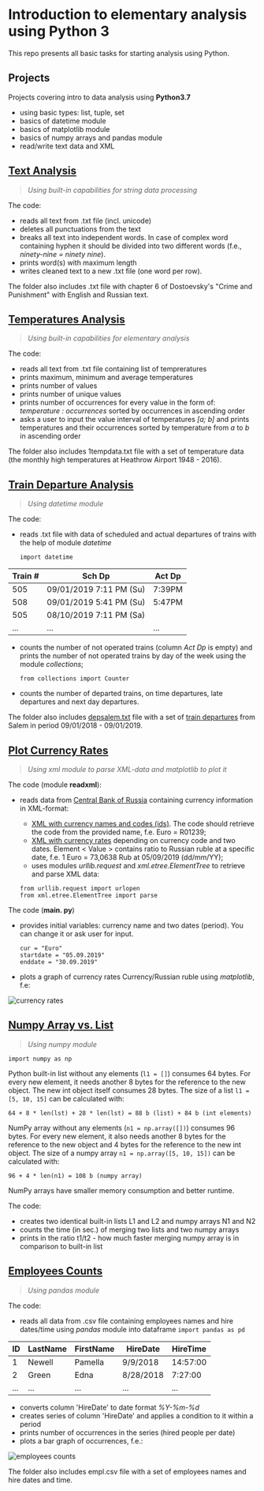 # Introduction to elementary analysis using Python 3

This repo presents all basic tasks for starting analysis using Python.

## Projects

Projects covering intro to data analysis using **Python3.7**
- using basic types: list, tuple, set
- basics of datetime module
- basics of matplotlib module
- basics of numpy arrays and pandas module
- read/write text data and XML

## [Text Analysis](https://github.com/LSIND/intro-to-python3-analysis/tree/master/TextAnalysis)
> *Using built-in capabilities for string data processing*

The code:
 - reads all text from .txt file (incl. unicode) 
 - deletes all punctuations from the text
 - breaks all text into independent words. In case of complex word containing hyphen it should be divided into two different words (f.e., *ninety-nine = ninety nine*).
 - prints word(s) with maximum length
 - writes cleaned text to a new .txt file (one word per row).

The folder also includes .txt file with chapter 6 of Dostoevsky's "Crime and Punishment" with English and Russian text.

## [Temperatures Analysis](https://github.com/LSIND/intro-to-python3-analysis/tree/master/TemperaturesAnalysis)
> *Using built-in capabilities for elementary analysis*

The code:
 - reads all text from .txt file containing list of tempreratures
 - prints maximum, minimum and average temperatures
 - prints number of values
 - prints number of unique values
 - prints number of occurrences for every value in the form of: *temperature : occurrences* sorted by occurrences in ascending order
 - asks a user to input the value interval of temperatures *[a; b]* and prints temperatures and their occurrences sorted by temperature from *a* to *b* in ascending order

The folder also includes 1tempdata.txt file with a set of temperature data (the monthly high temperatures at Heathrow Airport 1948 - 2016).

## [Train Departure Analysis](https://github.com/LSIND/intro-to-python3-analysis/tree/master/TrainDepAnalysis)
> *Using datetime module*

The code:
- reads .txt file with data of scheduled and actual departures of trains with the help of module *datetime*

    `import datetime`

| Train # | Sch Dp                    | Act Dp |
|---------|---------------------------|--------|
| 505     | 09/01/2019 7:11   PM (Su) | 7:39PM |
| 508     | 09/01/2019   5:41 PM (Su) | 5:47PM |
| 505     | 08/10/2019 7:11   PM (Sa) |        |
| ...     | ...                       | ...    |

- counts the number of not operated trains (column *Act Dp* is empty) and prints the number of not operated trains by day of the week using the module *collections*;

   `from collections import Counter`
- counts the number of departed trains, on time departures, late departures and next day departures.

The folder also includes [depsalem.txt](https://github.com/LSIND/intro-to-python3-analysis/blob/master/TrainDepAnalysis/depsalem.txt) file with a set of [train departures](https://juckins.net/amtrak_status/archive/html/history.php) from Salem in period 09/01/2018 - 09/01/2019.

## [Plot Currency Rates](https://github.com/LSIND/intro-to-python3-analysis/tree/master/PlotCurrencyRates "PlotCurrencyRates")
> *Using xml module to parse XML-data and matplotlib to plot it*

The code (module **readxml**):
 - reads data from [Central Bank of Russia](http://www.cbr.ru/development/SXML/) containing currency information in XML-format:
    * [XML with currency names and codes (ids)](http://www.cbr.ru/scripts/XML_val.asp?d=0). The code should retrieve the code from the provided name, f.e. Euro = R01239;
    * [XML with currency rates](http://www.cbr.ru/scripts/XML_dynamic.asp?date_req1=05/09/2019&date_req2=30/09/2019&VAL_NM_RQ=R01239) depending on currency code and two dates. Element < Value >  contains ratio to Russian ruble at a specific date, f.e. 1 Euro = 73,0638 Rub at 05/09/2019 (dd/mm/YY);
    * uses modules *urllib.request* and *xml.etree.ElementTree* to retrieve and parse XML data:
    
     `from urllib.request import urlopen`    
     `from xml.etree.ElementTree import parse`
    
The code (**main. py**)
- provides initial variables: currency name and two dates (period). You can change it or ask user for input.

     `cur = "Euro"`    
     `startdate = "05.09.2019"`    
     `enddate = "30.09.2019"`
- plots a graph of currency rates Currency/Russian ruble using *matplotlib*, f.e:

![currency rates](https://www.dropbox.com/s/d2b03ndlok87q9j/ploteurotorub.PNG?raw=1)


## [Numpy Array vs. List](https://github.com/LSIND/intro-to-python3-analysis/tree/master/NPArrayVSList)
> *Using numpy module*

`import numpy as np`

Python built-in list without any elements (`l1 = []`) consumes 64 bytes. For every new element, it needs another 8 bytes for the reference to the new object. The new int object itself consumes 28 bytes. The size of a list `l1 = [5, 10, 15]` can be calculated with:

`64 + 8 * len(lst) + 28 * len(lst) = 88 b (list) + 84 b (int elements)`

NumPy array without any elements (`n1 = np.array([])`) consumes 96 bytes. For every new element, it also needs another 8 bytes for the reference to the new object and 4 bytes for the reference to the new int object. The size of a numpy array `n1 = np.array([5, 10, 15])` can be calculated with:

`96 + 4 * len(n1) = 108 b (numpy array)`

NumPy arrays have smaller memory consumption and better runtime. 

The code:
- creates two identical built-in lists L1 and L2 and numpy arrays N1 and N2
- counts the time (in sec.) of merging two lists and two numpy arrays
- prints in the ratio t1/t2 - how much faster merging numpy array is in comparison to built-in list

## [Employees Counts](https://github.com/LSIND/intro-to-python3-analysis/tree/master/EmployeesCounts)
> *Using pandas module*

The code:
 - reads all data from .csv file containing employees names and hire dates/time using *pandas* module into dataframe
     `import pandas as pd`
    
| ID  | LastName | FirstName | HireDate  | HireTime |
|-----|----------|-----------|-----------|----------|
| 1   | Newell   | Pamella   | 9/9/2018  | 14:57:00 |
| 2   | Green    | Edna      | 8/28/2018 | 7:27:00  |
| ... | ...      |  ...      | ...       | ...      |

 - converts column 'HireDate' to date format *%Y-%m-%d*
 - creates series of column 'HireDate' and applies a condition to it within a period
 - prints number of occurrences in the series (hired people per date)
 - plots a bar graph of occurrences, f.e.:
 
![employees counts](https://www.dropbox.com/s/zplryx10b7o7iqr/plotemplcount.PNG?raw=1)
 
The folder also includes empl.csv file with a set of employees names and hire dates and time.
